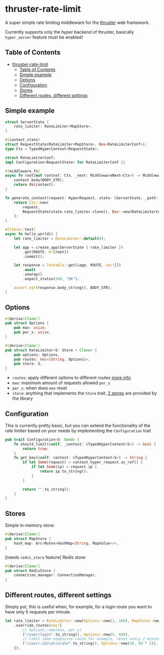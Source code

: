 # thruster-rate-limit

A super simple rate limiting middleware for the [thruster](https://github.com/thruster-rs/Thruster) web framework.

Currently supports only the hyper backend of thruster, basically `hyper_server` feature must be enabled!




## Table of Contents

- [thruster-rate-limit](#thruster-rate-limit)
  - [Table of Contents](#table-of-contents)
  - [Simple example](#simple-example)
  - [Options](#options)
  - [Configuration](#configuration)
  - [Stores](#stores)
  - [Different routes, different settings](#different-routes-different-settings)





## Simple example

```rust
struct ServerState {
    rate_limiter: RateLimiter<MapStore>,
}

#[context_state]
struct RequestState(RateLimiter<MapStore>, Box<RateLimiterConf>);
type Ctx = TypedHyperContext<RequestState>;

struct RateLimiterConf;
impl Configuration<RequestState> for RateLimiterConf {}

#[middleware_fn]
async fn root(mut context: Ctx, _next: MiddlewareNext<Ctx>) -> MiddlewareResult<Ctx> {
    context.body(BODY_STR);
    return Ok(context);
}

fn generate_context(request: HyperRequest, state: &ServerState, _path: &str) -> Ctx {
    return Ctx::new(
        request,
        RequestState(state.rate_limiter.clone(), Box::new(RateLimiterConf)),
    );
}

#[tokio::test]
async fn hello_world() {
    let rate_limiter = RateLimiter::default();

    let app = create_app(ServerState { rate_limiter })
        .get(ROUTE, m![root])
        .commit();

    let response = Testable::get(&app, ROUTE, vec![])
        .await
        .unwrap()
        .expect_status(200, "OK");

    assert_eq!(response.body_string(), BODY_STR);
}
```



## Options

```rust
#[derive(Clone)]
pub struct Options {
    pub max: usize,
    pub per_s: usize,
}

#[derive(Clone)]
pub struct RateLimiter<S: Store + Clone> {
    pub options: Options,
    pub routes: Vec<(String, Options)>,
    pub store: S,
}
```

- `routes`: apply different options to different routes [more info](#different-routes-different-settings)
- `max`: maximum amount of requests allowed `per_s`
- `per_s`: when does `max` reset
- `store`: anything that implements the `Store` trait, [2 stores](#stores) are provided by the library




## Configuration

This is currently pretty basic, but you can extend the functionality of the rate limiter based on your needs by implementing the `Configuration` trait

```rust
pub trait Configuration<S: Send> {
    fn should_limit(&self, _context: &TypedHyperContext<S>) -> bool {
        return true;
    }
    fn get_key(&self, context: &TypedHyperContext<S>) -> String {
        if let Some(request) = context.hyper_request.as_ref() {
            if let Some(ip) = request.ip {
                return ip.to_string();
            }
        }

        return "".to_string();
    }
}
```



## Stores

Simple in-memory store:
```rust
#[derive(Clone)]
pub struct MapStore {
    hash_map: Arc<Mutex<HashMap<String, MapValue>>>,
}
```

[needs `redis_store` feature] Redis store:
```rust
#[derive(Clone)]
pub struct RedisStore {
    connection_manager: ConnectionManager,
}
```

## Different routes, different settings

Simply put, this is useful when, for example, for a login route you want to have only 5 requests per minute.

```rust
let rate_limiter = RateLimiter::new(Options::new(1, 100), MapStore::new())
    .override_routes(vec![
        // Options::new(max, per_s)
        ("/user/login".to_string(), Options::new(5, 60)),
        // limit some expensive route for example, reset every 2 minutes
        ("/user/:id/calculate".to_string(), Options::new(20, 60 * 2)),
    ]);
```